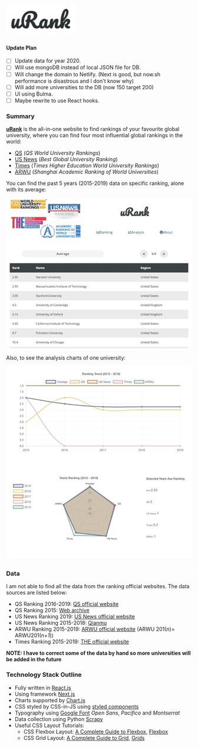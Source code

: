 # [![Screenshot](static/readme0.png)](https://urank.now.sh)

#### Update Plan 
- [ ] Update data for year 2020.
- [ ] Will use mongoDB instead of local JSON file for DB.
- [ ] Will change the domain to Netlify. (Next is good, but now.sh performance is disastrous and I don't know why)
- [ ] Will add more universities to the DB (now 150 target 200)
- [ ] UI using Bulma.
- [ ] Maybe rewrite to use React hooks.

### Summary

**[uRank](https://urank.now.sh)** is the all-in-one website to find rankings of your favourite global university, where you can find four most influential global rankings in the world:

- [QS](https://www.topuniversities.com) (*QS World University Rankings*)
- [US News](https://www.usnews.com/education/best-global-universities) (*Best Global University Ranking*)
- [Times](https://www.timeshighereducation.com) (*Times Higher Education World University Rankings*)
- [ARWU](http://www.shanghairanking.com) (*Shanghai Academic Ranking of World Universities*)

You can find the past 5 years (2015-2019) data on specific ranking, alone with its average:

![Screenshot](static/readme1.gif)

Also, to see the analysis charts of one university:

![Screenshot](static/readme2.gif)


### Data

I am not able to find all the data from the ranking official websites. The data sources are listed below:

* QS Ranking 2016-2019: [QS official website](https://www.topuniversities.com/university-rankings/world-university-rankings/2019)
* QS Ranking 2015: [Web archive](https://web.archive.org)
* US News Ranking 2019: [US News official website](https://www.usnews.com/education/best-global-universities/rankings)
* US News Ranking 2015-2018: [Qianmu](http://www.qianmu.org)
* ARWU Ranking 2015-2019: [ARWU official website](http://www.shanghairanking.com/ARWU2018.html) (ARWU 201(*n*)= ARWU201(*n+1*))
* Times Ranking 2015-2019: [THE official website](https://www.timeshighereducation.com/world-university-rankings/2019/world-ranking#!/page/0/length/25/sort_by/rank/sort_order/asc/cols/stats)

**NOTE: I have to correct some of the data by hand so more universities will be added in the future**


### Technology Stack Outline

* Fully written in [React.js](https://reactjs.org)
* Using framework [Next.js](https://nextjs.org)
* Charts supported by [Chart.js](https://www.chartjs.org)
* CSS styled by CSS-in-JS using [styled components](https://www.styled-components.com)
* Typography using [Google Font](https://fonts.google.com/?selection.family=Open+Sans|Pacifico) *Open Sans*, *Pacifico* and *Montserrat*
* Data collection using Python [Scrapy](https://scrapy.org)
* Useful CSS Layout Tutorials:
  * CSS Flexbox Layout: [A Complete Guide to Flexbox](https://css-tricks.com/snippets/css/a-guide-to-flexbox/), [Flexbox](https://developer.mozilla.org/en-US/docs/Learn/CSS/CSS_layout/Flexbox)
  * CSS Grid Layout: [A Complete Guide to Grid](https://css-tricks.com/snippets/css/complete-guide-grid/), [Grids](https://developer.mozilla.org/en-US/docs/Learn/CSS/CSS_layout/Grids)


